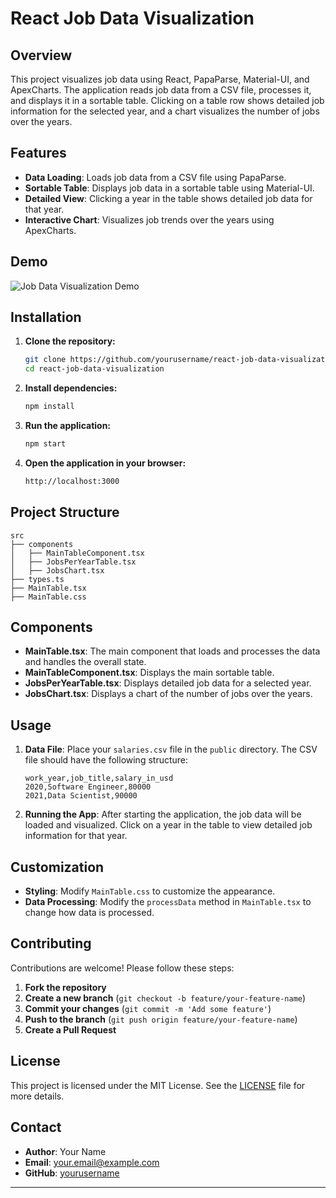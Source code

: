 # React Job Data Visualization

## Overview

This project visualizes job data using React, PapaParse, Material-UI, and ApexCharts. The application reads job data from a CSV file, processes it, and displays it in a sortable table. Clicking on a table row shows detailed job information for the selected year, and a chart visualizes the number of jobs over the years.

## Features

- **Data Loading**: Loads job data from a CSV file using PapaParse.
- **Sortable Table**: Displays job data in a sortable table using Material-UI.
- **Detailed View**: Clicking a year in the table shows detailed job data for that year.
- **Interactive Chart**: Visualizes job trends over the years using ApexCharts.

## Demo

![Job Data Visualization Demo](path/to/your/demo.gif)

## Installation

1. **Clone the repository:**
    ```bash
    git clone https://github.com/yourusername/react-job-data-visualization.git
    cd react-job-data-visualization
    ```

2. **Install dependencies:**
    ```bash
    npm install
    ```

3. **Run the application:**
    ```bash
    npm start
    ```

4. **Open the application in your browser:**
    ```bash
    http://localhost:3000
    ```

## Project Structure

```plaintext
src
├── components
│   ├── MainTableComponent.tsx
│   ├── JobsPerYearTable.tsx
│   ├── JobsChart.tsx
├── types.ts
├── MainTable.tsx
├── MainTable.css
```

## Components

- **MainTable.tsx**: The main component that loads and processes the data and handles the overall state.
- **MainTableComponent.tsx**: Displays the main sortable table.
- **JobsPerYearTable.tsx**: Displays detailed job data for a selected year.
- **JobsChart.tsx**: Displays a chart of the number of jobs over the years.

## Usage

1. **Data File**: Place your `salaries.csv` file in the `public` directory. The CSV file should have the following structure:

    ```csv
    work_year,job_title,salary_in_usd
    2020,Software Engineer,80000
    2021,Data Scientist,90000
    ```

2. **Running the App**: After starting the application, the job data will be loaded and visualized. Click on a year in the table to view detailed job information for that year.

## Customization

- **Styling**: Modify `MainTable.css` to customize the appearance.
- **Data Processing**: Modify the `processData` method in `MainTable.tsx` to change how data is processed.

## Contributing

Contributions are welcome! Please follow these steps:

1. **Fork the repository**
2. **Create a new branch** (`git checkout -b feature/your-feature-name`)
3. **Commit your changes** (`git commit -m 'Add some feature'`)
4. **Push to the branch** (`git push origin feature/your-feature-name`)
5. **Create a Pull Request**

## License

This project is licensed under the MIT License. See the [LICENSE](LICENSE) file for more details.

## Contact

- **Author**: Your Name
- **Email**: your.email@example.com
- **GitHub**: [yourusername](https://github.com/yourusername)

---

